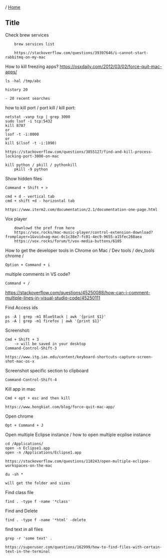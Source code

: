 / [Home](index.md)

## Title


Check brew services
```
	brew services list
```
		https://stackoverflow.com/questions/39397646/i-cannot-start-rabbitmq-on-my-mac


How to kill freezing apps?
	https://osxdaily.com/2012/03/02/force-quit-mac-apps/


```
ls -hal /tmp/abc
```

```
history 20
```
    - 20 recent searches


how to kill port / port kill / kill port:
```
netstat -vanp tcp | grep 3000
sudo lsof -i tcp:5432
kill 8787
or
lsof -t -i:8000
or
kill $(lsof -t -i:1090)
```
    https://stackoverflow.com/questions/3855127/find-and-kill-process-locking-port-3000-on-mac


```
kill python / pkill / pythonkill
	pkill -9 python
```


Show hidden files
```
Command + Shift + > 
```


```
cmd + d - vertical tab
cmd + shift +d - horizontal tab
```
    https://www.iterm2.com/documentation/2.1/documentation-one-page.html


Vox player
```
    downlowd the pref from here
    https://vox.rocks/mac-music-player/control-extension-download?fromplayer=1&vuid=ag-mac-0c1c38e7-fc01-4ec9-9655-a15fec268aea
    https://vox.rocks/forum/t/vox-media-buttons/6105
```



How to get the developer tools in Chrome on Mac / Dev tools / dev_tools chrome / 
```
Option + Command + i
```


multiple comments in VS code?
```
Command + /
```
https://stackoverflow.com/questions/45250088/how-can-i-comment-multiple-lines-in-visual-studio-code/45250111



Find Access ids
```
ps -A | grep -m1 BlueStack | awk '{print $1}'
ps -A | grep -m1 firefox | awk '{print $1}'
```



Screenshot:
```
Cmd + Shift + 3
	-> will be saved in your desktop
Command-Control-Shift-3
```
	https://www.itg.ias.edu/content/keyboard-shortcuts-capture-screen-shot-mac-os-x
	

Screenshot specific section to clipboard
```
Command-Control-Shift-4
```


Kill app in mac
```
Cmd + opt + esc and then kill 
```
	https://www.hongkiat.com/blog/force-quit-mac-app/
	


Open chrome
```
Opt + Command + J
```
	

Open multiple Eclipse instance / how to open multiple ecplise instance
```
cd /Applications/
open -n Eclipse1.app
open -n /Applications/Eclipse1.app
```
	https://stackoverflow.com/questions/118243/open-multiple-eclipse-workspaces-on-the-mac


```
du -sh *
```
	will get the folder and sizes
	

Find class file
```
find . -type f -name '*class'
```
	

Find and Delete
```
find . -type f -name '*html' -delete
```


find text in all files
```
grep -r 'some text' .
```
    https://superuser.com/questions/162999/how-to-find-files-with-certain-text-in-the-terminal

